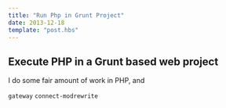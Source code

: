 ```yaml
---
title: "Run Php in Grunt Project"
date: 2013-12-18
template: "post.hbs"
---
```


## Execute PHP in a Grunt based web project

I do some fair amount of work in PHP, and


`gateway`
`connect-modrewrite`